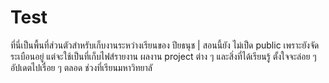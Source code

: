 # Test


ที่นี่เป็นพื้นที่ส่วนตัวสำหรับเก็บงานระหว่างเรียนของ ปียธนุช |
สอนนี้ยัง ไม่เป็ด public เพราะยังจัดระเบือนอยู่ แต่จะใช้เป็นที่เก็บไฟส์รายงาน ผลงาน project ต่าง ๆ และสิ่งที่ได้เรียนรู้ ตั้งใจจะล่อย ๆ อัปเดตไปเรื่อย ๆ ตลอด ช่วงที่เรียนมหาวิทยาลั
